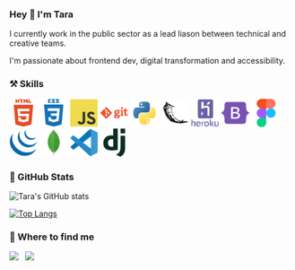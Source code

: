 ### Hey 👋 I'm Tara

I currently work in the public sector as a lead liason between technical and creative teams. 

I'm passionate about frontend dev, digital transformation and accessibility. 

### ⚒️ Skills

<img src="https://github.com/devicons/devicon/blob/master/icons/html5/html5-plain-wordmark.svg" alt="HTML logo" width="50px" height="50px" /> <img src="https://github.com/devicons/devicon/blob/master/icons/css3/css3-plain-wordmark.svg" alt="CSS logo" width="50px" height="50px" />
<img src="https://github.com/devicons/devicon/blob/master/icons/javascript/javascript-original.svg" alt="JavaScript logo" width="50px" height="50px" />
<img src="https://github.com/devicons/devicon/blob/master/icons/git/git-plain-wordmark.svg" alt="Git logo" width="50px" height="50px" />
<img src="https://github.com/devicons/devicon/blob/master/icons/python/python-original.svg" alt="Python logo" width="50px" height="50px" />
<img src="https://github.com/devicons/devicon/blob/master/icons/flask/flask-original.svg" alt="Flask logo" width="50px" height="50px" />
<img src="https://github.com/devicons/devicon/blob/master/icons/heroku/heroku-plain-wordmark.svg" alt="Heroku logo" width="50px" height="50px" />
<img src="https://github.com/devicons/devicon/blob/master/icons/bootstrap/bootstrap-plain.svg" alt="Bootstrap logo" width="50px" height="50px" />
<img src="https://github.com/devicons/devicon/blob/master/icons/figma/figma-original.svg" alt="Figma logo" width="50px" height="50px" />
<img src="https://github.com/devicons/devicon/blob/master/icons/jquery/jquery-original.svg" alt="JQuery logo" width="50px" height="50px" />
<img src="https://github.com/devicons/devicon/blob/master/icons/mongodb/mongodb-original.svg" alt="MongoDB logo" width="50px" height="50px" />
<img src="https://github.com/devicons/devicon/blob/master/icons/vscode/vscode-original.svg" alt="VSCode logo" width="50px" height="50px" />
<img src="https://github.com/devicons/devicon/blob/master/icons/django/django-plain.svg" alt="VSCode logo" width="50px" height="50px" />


### 🚀 GitHub Stats 

![Tara's GitHub stats](https://github-readme-stats.vercel.app/api?username=tararhoseyn&hide=contribs,prs&show_icons=true&hide_border=true&title_color=000)

[![Top Langs](https://github-readme-stats.vercel.app/api/top-langs/?username=tararhoseyn&layout=compact&hide_border=true)](https://github.com/anuraghazra/github-readme-stats)

### 🔎 Where to find me 

<a target="_blank" href="https://www.linkedin.com/in/tara-rhoseyn-2102ba151/"><img height="30" src="https://github.com/singhkshitij/singhkshitij/blob/master/linkedin.png?raw=true"></a>&nbsp;&nbsp;
<a target="_blank" href="https://twitter.com/CodingComms"><img height="30" src="https://github.com/singhkshitij/singhkshitij/blob/master/twitter.png?raw=true"></a>&nbsp;&nbsp;

